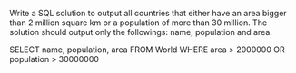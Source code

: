 Write a SQL solution to output all countries that either have an area bigger than 2 million square km or a population of more than 30 million. The solution should output 
only the followings: name, population and area.

SELECT name, population, area FROM World WHERE area > 2000000 OR population > 30000000



